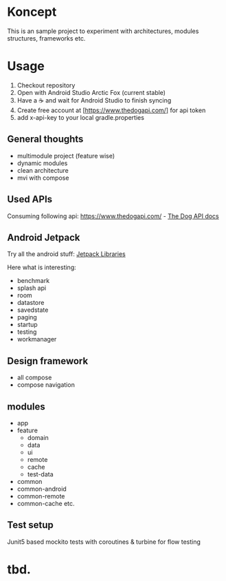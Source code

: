 # Koncept

This is an sample project to experiment with architectures, modules structures, frameworks etc.

# Usage

1. Checkout repository
2. Open with Android Studio Arctic Fox (current stable)
3. Have a :coffee: and wait for Android Studio to finish syncing
4. Create free account at [https://www.thedogapi.com/] for api token
5. add x-api-key to your local gradle.properties

## General thoughts

- multimodule project (feature wise)
- dynamic modules
- clean architecture
- mvi with compose

## Used APIs
Consuming following api: https://www.thedogapi.com/ - [The Dog API docs](https://docs.thedogapi.com/)

## Android Jetpack

Try all the android
stuff: [Jetpack Libraries](https://developer.android.com/jetpack/androidx/explorer)

Here what is interesting:

- benchmark
- splash api
- room
- datastore
- savedstate
- paging
- startup
- testing
- workmanager

## Design framework

- all compose
- compose navigation

## modules

- app
- feature
    - domain
    - data
    - ui
    - remote
    - cache
    - test-data
- common
- common-android
- common-remote
- common-cache etc.

## Test setup

Junit5 based mockito tests with coroutines & turbine for flow testing

# tbd.